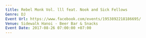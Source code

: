 ```yaml
---
title: Rebel Monk Vol. lll feat. Nook and Sick Fellows
Genre: DJ
Event Url: https://www.facebook.com/events/1953892218186695/
Venue: Sidewalk Hanoi - Beer Bar & Snacks
Event Date: 2017-08-26 07:00:00 +07:00
---
```


